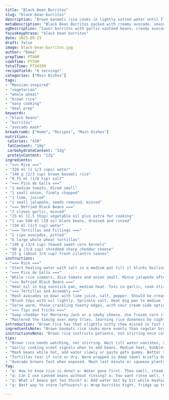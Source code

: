 ```yaml
---
title: "Black Bean Burritos"
slug: "black-bean-burritos"
description: "Brown basmati rice cooks in lightly salted water until fluffy. Fresh pico de gallo with tomato, onion, jalapeño and lime juice. Garlic-sautéed black beans smashed into thick refried beans. Creamy avocado mashed with lime juice, layered inside whole wheat tortillas. Sweet corn kernels and shredded cheddar add texture and richness. Burritos brushed with oil, gently browned on all sides until crisp. Serve hot, slightly charred edges, with a touch of sour cream on the side if you like. Hearty, balanced, with a spicy zip and freshness. Practical twists for busy cooks and substitutions included."
metaDescription: "Black Bean Burritos packed with creamy avocado, seasoned beans, fresh pico, and brown rice. Toasted tortillas turn crisp, layers of texture and spice inside."
ogDescription: "Savor burritos with garlic-sautéed beans, creamy avocado mash, fresh pico de gallo, and nutty brown rice wrapped in crisp tortillas. Balanced, textured, spicy."
focusKeyphrase: "black bean burritos"
date: 2025-09-23
draft: false
image: black-bean-burritos.jpg
author: "Emma"
prepTime: PT40M
cookTime: PT55M
totalTime: PT1H35M
recipeYield: "6 servings"
categories: ["Main Dishes"]
tags:
- "Mexican-inspired"
- "vegetarian"
- "whole wheat"
- "brown rice"
- "easy cooking"
- "meal prep"
keywords:
- "black beans"
- "burritos"
- "avocado mash"
breadcrumb: ["Home", "Recipes", "Main Dishes"]
nutrition: 
 calories: "420"
 fatContent: "18g"
 carbohydrateContent: "52g"
 proteinContent: "12g"
ingredients:
- "=== Rice ==="
- "320 ml (1 1/3 cups) water"
- "140 g (2/3 cup) brown basmati rice"
- "0.75 ml (1/8 tsp) salt"
- "=== Pico de Gallo ==="
- "1 medium tomato, diced small"
- "1 small onion, finely chopped"
- "1 lime, juiced"
- "1 small jalapeño, seeds removed, minced"
- "=== Refried Black Beans ==="
- "2 cloves garlic, minced"
- "25 ml (1.5 tbsp) vegetable oil plus extra for cooking"
- "1 can 540 ml (19 oz) black beans, drained and rinsed"
- "150 ml (2/3 cup) water"
- "=== Tortillas and Fillings ==="
- "2 ripe avocados, pitted"
- "6 large whole wheat tortillas"
- "140 g (3/4 cup) thawed sweet corn kernels"
- "90 g (3/4 cup) shredded sharp cheddar cheese"
- "25 g (about 3/4 cup) fresh cilantro leaves"
instructions:
- "=== Rice ==="
- "Start heating water with salt in a medium pot till it blinks boiling. Toss in the rice, stir once, cover tightly. Drop heat low. Cook gently for around 38 minutes. When all water evaporates, rice soft but grainy, remove from heat. Keep covered for 5 minutes — steam will fluff the grains just right."
- "=== Pico de Gallo ==="
- "While rice simmers, dice tomato and onion small. Mince jalapeño after de-seeding if less heat wanted. Mix all with lime juice. Salt and pepper. The sharp tang, fresh crunch, balance the beans. Set aside. Needs no cooking, let flavors mingle in bowl."
- "=== Refried Black Beans ==="
- "Heat oil in big nonstick pan, medium heat. Toss in garlic, cook stirring, smells fragrant, until soft but not brown, about 1 minute. Remove pan from heat, add beans. Use a potato masher or back of spoon to crush beans roughly. Stir in water. Heat up until it bubbles, lower heat and simmer uncovered 5-6 minutes. Watch closely. When it thickens to creamy paste, grease shimmering on surface—stop. Salt and pepper here too. Keep warm."
- "=== Tortillas and Assembly ==="
- "Mash avocados in bowl with lime juice, salt, pepper. Should be creamy with some chunk, fresh green. Lay tortillas flat. No need to warm before. Spoon a line of refried beans down center, then layer avocado mash thinly over. Next, scatter rice, then corn, shredded cheese, and finish with pico de gallo and cilantro leaves. Fold sides over filling tightly, roll burritos away from you. Flip so seam side down for stability."
- "Brush tops with oil lightly. Sprinkle salt. Heat big pan to medium low, quiet sizzle. Place half the burritos seam-down. Cook gently, pressing occasionally, turning every 2-3 minutes until golden on all sides, about 12-14 minutes total. Avoid burning by adjusting heat. Repeat with rest."
- "Serve warm, those crackling toasty edges, with sour cream side optional. Great chill leftovers reheat dry; best warm in pan."
- "=== Tips and Tricks ==="
- "Swap cheddar for Monterey Jack or a smoky cheese. Use frozen corn if fresh unavailable, thaw first. Not a fan of jalapeño? Use mild poblano or omit entirely. Brown rice is slower to cook but more nutritious; quick soak rice 30 minutes to speed up if short on time. No potato masher? Fork or strong wooden spoon works. If beans get too thick, add splash more water to loosen. Tortillas tear? Warm briefly in microwave wrapped in damp towel to soften. Burritos hold best when rolled tight; loose ones fall apart during browning. Keep pan heat gentle to avoid burnt spots. Avocado turns brown if sitting too long; prepare last minute or squeeze extra lime juice. No cilantro? parsley or fresh basil adds nice herb lift."
- "Mastered the timing over many tries, learning rice doneness by sight—not just time. The rice should be tender but grains separate, not mushy. The smell when garlic hits oil is your green light to add beans. Thick bean paste that clings without sticking to your spoon means ready. The tortilla should crisp with golden freckles, no dark spots; adjust burner down otherwise. The avocado mash brings creaminess—don’t over mix or it loses texture and looks dull. Pico de gallo’s brightness brightens the toothsome burritos. The whole process takes patience. Rushing leads to underdone rice or burnt burritos."
introduction: "Brown rice has that slightly nutty chew missed in fast white rice options; worth investing time. While it simmers, chop and mix pico de gallo. That fresh acidity cuts through the richness of beans and creamy avocado. Garlic softens in oil first; don’t let it brown or it turns bitter. Crushing black beans yourself gives rustic texture—you want some tooth, not paste. Toss in some corn for sweet bursts. Tortillas get rubbed with oil, toasted slow on pan until just crisp, like a thin crust. Melting cheese adds punch and body. Burritos are a riot of temperature and texture when done right. Learned to watch by feel and sight, not clock. This hits satisfying and fresh all at once."
ingredientsNote: "Brown basmati rice cooks more evenly than regular brown rice but needs close watching. If in a rush, soak rice half an hour in cold water before cooking to shorten time. Freshness in pico de gallo depends on ripe tomatoes and crisp onions—no shortcuts there; avoid soggy or watery textures. Jalapeño gives heat but can be swapped for milder poblanos or omitted for gentleness. Black beans canned turbocharge the process but rinse well to reduce sodium. Oil choice matters—neutral vegetable oil works best to avoid flavor conflicts. Avocado should be ripe but firm to hold texture once mashed with lime. Whole wheat tortillas prefer slight warming or oil brushing for pliability and crisping without cracking. Corn adds sweet contrast and bursts of moisture; frozen and thawed works fine. For cheese, sharp cheddar gives tang but Monterey Jack or even vegan cheese can be swapped. Fresh cilantro is essential for herbaceous lift, no dried substitutes. Salt seasoning at every stage key—season rice water, beans, avocado, and pico separately to build depth."
instructionsNote: "Brown rice instructs patience, not stirring once covered—lift lid only after resting. Pico de gallo is quick; chop finely so it mixes well but stays fresh. Garlic softening in oil is critical—browned garlic ruins texture and taste here. Mash beans while still warm for the right consistency; adding water gradually lets you control thickness. Taste for salt before setting aside as beans thicken while cooling. Avocado mashed with lime juice turns creamy but protect from browning by preparing last or adding extra acid. When assembling, keep fillings centered and roll tight; loose ones leak filling and fall apart when cooking. Oil-brushing burritos gives crispness and prevents sticking; use just enough. Cook on medium low to avoid burnt spots; flip carefully with spatula, pressing lightly to brown evenly. Cook batches, don’t overcrowd pan. Serve immediately for best contrast of textures. Cooling leftovers? Re-toast pan side before eating to regain crisp edges. Don’t microwave—texture suffers."
tips:
- "Brown rice needs watching, not stirring. Wait till water vanishes, smell earthy nutty steam. Lift lid only after resting five minutes. That steam softens grains just right without becoming mush."
- "Garlic cooking scent signals when to add beans. Medium heat, bubbles should slow just before sour aroma turns bitter. Remove from heat before adding beans prevents burnt garlic bitterness ruining batch."
- "Mash beans while hot, add water slowly or paste gets gummy. Better thick creamy paste that clings without sticking to spoon. If too thick, splash water. Too thin, simmer a bit longer. Salt late, taste often."
- "Tortillas tear if cold or dry. Warm wrapped in damp towel briefly before filling. Or brush with oil before to soften and crisp without cracking. Roll burritos tight; loose ones spill filling when browning. Frequent flips and gentle pressing keep even toasted crust."
- "Avocado browns fast when exposed. Mash last minute or squeeze plenty lime juice. Chunky creamy texture keeps fresh, looks vibrant green. Overmix and dullness sets in. Cilantro essential, no dried substitutes. Parsley or basil if none."
faq:
- "q: How to know rice is done? a: Water gone first. Then smell, steam rises nutty. Grains tender but separate, no mush. Rest covered 5 min. Don’t stir till then or get gluey."
- "q: Can I use canned beans without rinsing? a: You want rinse well. Cuts sodium, less weird tin flavor. Rinsed beans mash better and taste cleaner. No rinse—taste flat, salty. Fresh beans possible but longer cook."
- "q: What if beans get too thick? a: Add water bit by bit while mashing. Or gentle simmer to loosen. Too thick means dry mash, won’t spread well. Thin out slowly—watch consistency. Fork works if no masher."
- "q: Best way to store leftovers? a: Wrap burritos tight, fridge up to 3 days. Reheat in pan to refresh crisp edges. Microwave’s faster but soggy. Freeze wrapped well, thaw overnight fridge. Avoid soggy by re-crisping on stovetop."

---
```

